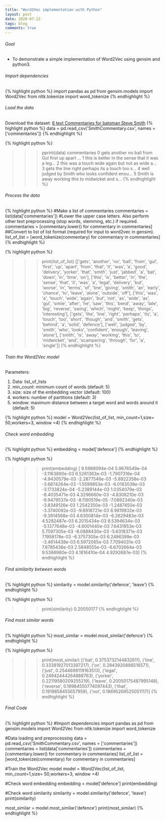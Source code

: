 ```yaml
---
title: "Word2Vec implementation with Python"
layout: post
date: 2020-07-22
tags: blog
comments: true
---
```

###### Goal
* To demonstrate a simple implementation of Word2Vec using gensim and python3.

###### Import dependencies
{% highlight python %}
import pandas as pd
from gensim.models import Word2Vec
from nltk.tokenize import word_tokenize
{% endhighlight %}

###### Load the data
Download the dataset: [6 text Commentaries for batsman Steve Smith](https://swarup-rj.github.io/assets/data/SmithCommentary.csv)
{% highlight python %}
data = pd.read_csv('SmithCommentary.csv', names = ['commentaries'])
{% endhighlight %}

{% highlight python %}
>>> pprint(data)
                                        commentaries
0  gets another no ball from Gul first up  apart ...
1  this is better  in the sense that it was a leg...
2  this was a touch wide again  but not as wide a...
3  gets the line right  perhaps its a touch too s...
4  well judged by Smith  who looks confident enou...
5  Smith is away  working this to midwicket and s...
{% endhighlight %}

###### Process the data
{% highlight python %}
#Make a list of commentaries
commentaries = list(data['commentaries'])
#Lower the upper case letters. Also perform other text preprocessing (stop words, stemming, etc.) if required.
commentaries = [commentary.lower() for commentary in commentaries]
##Convert to list of list format (required for input to word2vec in gensim).
list_of_list = [word_tokenize(commentary) for commentary in commentaries]
{% endhighlight %}

{% highlight python %}
>>> print(list_of_list)
[['gets', 'another', 'no', 'ball', 'from', 'gul', 'first', 'up', 'apart', 'from', 'that', 'it', 'was', 'a', 'good', 'delivery', 'yorker', 'that', 'smith', 'just', 'jabbed', 'a', 'bat', 'down', 'in', 'time', 'on'], ['this', 'is', 'better', 'in', 'the', 'sense', 'that', 'it', 'was', 'a', 'legal', 'delivery', 'but', 'worse', 'in', 'terms', 'of', 'line', 'giving', 'smith', 'an', 'early', 'chance', 'to', 'leave', 'alone', 'outside', 'off'], ['this', 'was', 'a', 'touch', 'wide', 'again', 'but', 'not', 'as', 'wide', 'as', 'gul', 'smile', 'after', 'he', 'saw', 'this', 'bend', 'away', 'late', 'big', 'reverse', 'swing', 'which', 'might', 'keep', 'things', 'interesting'], ['gets', 'the', 'line', 'right', 'perhaps', 'its', 'a', 'touch', 'too', 'short', 'though', 'and', 'smith', 'gets', 'behind', 'a', 'solid', 'defence'], ['well', 'judged', 'by', 'smith', 'who', 'looks', 'confident', 'enough', 'leaving', 'alone'], ['smith', 'is', 'away', 'working', 'this', 'to', 'midwicket', 'and', 'scampering', 'through', 'for', 'a', 'single']]
{% endhighlight %}

###### Train the Word2Vec model
Parameters:
1. Data: list_of_lists
2. min_count: minimum count of words (default: 5)
3. size: size of the embedding vector (default: 100)
4. workers: number of partitions (default: 3)
4. window: maximum distance between a target word and words around it (default: 5)

{% highlight python %}
model = Word2Vec(list_of_list, min_count=1,size= 50,workers=3, window =4)
{% endhighlight %}

###### Check word embedding
{% highlight python %}
embedding = model['defence']
{% endhighlight %}

{% highlight python %}
>>> print(embedding)
[ 9.5988094e-04  5.9676549e-04 -3.1163890e-03  6.5261363e-03
 -1.7907316e-04 -4.9430579e-03 -2.2877546e-03 -5.8922358e-03
 -3.6874264e-03 -1.5599853e-03 -6.0183038e-03 -3.1733824e-04
 -5.2389144e-03  1.0354079e-03 -8.4035471e-03  4.3296660e-03
 -4.8308210e-03 -9.9479537e-03 -8.1190519e-05 -7.0892340e-03
 -3.8349126e-03  1.2542350e-03 -1.2487450e-03 -3.3740092e-03
 -9.6818721e-03  8.9819832e-03 -9.3914568e-03  4.6300814e-03
 -6.2629483e-03  4.5282487e-03  6.2015434e-03  8.5394634e-03
 -5.1377648e-03 -4.6001440e-03  7.6431953e-03  5.7597305e-03
 -8.0888430e-03 -5.6318371e-03  7.1958178e-03 -6.3757305e-03
  6.2486399e-03 -3.4614438e-03  6.5972065e-03  7.7094031e-03
  7.8785438e-03  2.5848555e-03 -6.6702664e-03  9.5386980e-03
  4.1816410e-04  4.9292687e-03]
{% endhighlight %}

###### Find similarity between words
{% highlight python %}
similarity = model.similarity('defence', 'leave')
{% endhighlight %}

{% highlight python %}
>>> print(similarity)
0.20050177
{% endhighlight %}

###### Find most similar words
{% highlight python %}
most_similar = model.most_similar('defence')
{% endhighlight %}

{% highlight python %}
>>> print(most_similar)
[('bat', 0.3753732144832611), ('line', 0.33381927013397217), ('on', 0.2843920886516571), ('just', 0.2544698119163513), ('legal', 0.24942444264888763), ('yorker', 0.22119580209255219), ('leave', 0.20050175487995148), ('reverse', 0.19984550774097443), ('that', 0.1919858455657959), ('not', 0.18695269525051117)]
{% endhighlight %}


###### Final Code
{% highlight python %}
#Import dependencies
import pandas as pd
from gensim.models import Word2Vec
from nltk.tokenize import word_tokenize

#Data loading and preprocessing
data = pd.read_csv('SmithCommentary.csv', names = ['commentaries'])
commentaries = list(data['commentaries'])
commentaries = [commentary.lower() for commentary in commentaries]
list_of_list = [word_tokenize(commentary) for commentary in commentaries]

#Train the Word2Vec model
model = Word2Vec(list_of_list, min_count=1,size= 50,workers=3, window =4)

#Check word embedding
embedding = model['defence']
print(embedding)

#Check word similarity
similarity = model.similarity('defence', 'leave')
print(similarity)

most_similar = model.most_similar('defence')
print(most_similar)
{% endhighlight %}
